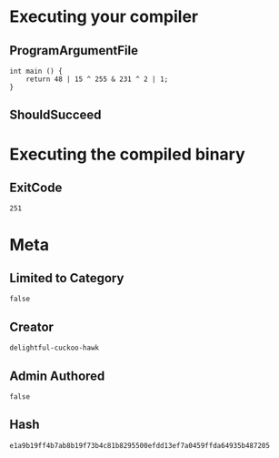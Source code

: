# Executing your compiler

## ProgramArgumentFile

```
int main () {
    return 48 | 15 ^ 255 & 231 ^ 2 | 1;
}

```

## ShouldSucceed

# Executing the compiled binary

## ExitCode

```
251
```

# Meta

## Limited to Category

```
false
```

## Creator

```
delightful-cuckoo-hawk
```

## Admin Authored

```
false
```

## Hash

```
e1a9b19ff4b7ab8b19f73b4c81b8295500efdd13ef7a0459ffda64935b487205
```
